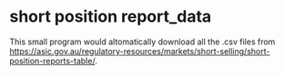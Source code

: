 # short position report_data

This small program would altomatically download all the .csv files from https://asic.gov.au/regulatory-resources/markets/short-selling/short-position-reports-table/. 
